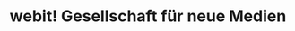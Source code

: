 ---
image: ./images/webit-landing.webp
url: "https://www.webit.de/"
title: webit! Gesellschaft für neue Medien
time: 12.2021 - 03.2023
description: As a Frontend Developer I created responsive, interactive and performant websites for large and well-known companies. Primarily I worked with Vanilla JavaScript, SCSS and in some cases with JQuery.
stack:
  - HTML
  - SCSS
  - JavaScript
  - JQuery
  - Vue.js
---